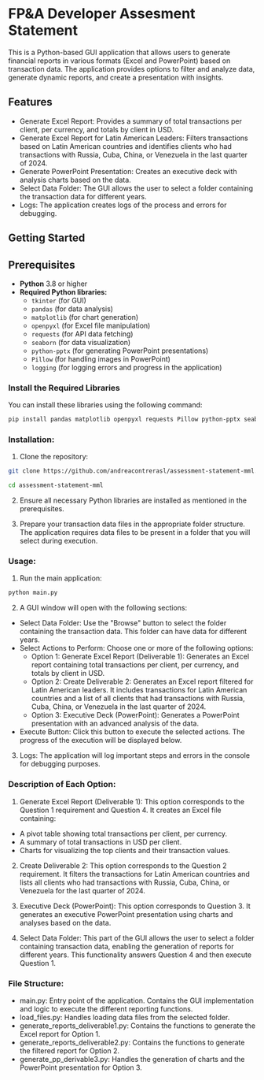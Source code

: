 # FP&A Developer Assesment Statement

This is a Python-based GUI application that allows users to generate financial reports in various formats (Excel and PowerPoint) based on transaction data. The application provides options to filter and analyze data, generate dynamic reports, and create a presentation with insights.

## Features
- Generate Excel Report: Provides a summary of total transactions per client, per currency, and totals by client in USD.
- Generate Excel Report for Latin American Leaders: Filters transactions based on Latin American countries and identifies clients who had transactions with Russia, Cuba, China, or Venezuela in the last quarter of 2024.
- Generate PowerPoint Presentation: Creates an executive deck with analysis charts based on the data.
- Select Data Folder: The GUI allows the user to select a folder containing the transaction data for different years.
- Logs: The application creates logs of the process and errors for debugging.

## Getting Started

## Prerequisites

- **Python** 3.8 or higher
- **Required Python libraries:**
  - `tkinter` (for GUI)
  - `pandas` (for data analysis)
  - `matplotlib` (for chart generation)
  - `openpyxl` (for Excel file manipulation)
  - `requests` (for API data fetching)
  - `seaborn` (for data visualization)
  - `python-pptx` (for generating PowerPoint presentations)
  - `Pillow` (for handling images in PowerPoint)
  - `logging` (for logging errors and progress in the application)
  
### Install the Required Libraries

You can install these libraries using the following command:

```bash
pip install pandas matplotlib openpyxl requests Pillow python-pptx seaborn
```

### Installation:

1. Clone the repository:
```bash
git clone https://github.com/andreacontrerasl/assessment-statement-mml.git
```
```bash
cd assessment-statement-mml
```

2. Ensure all necessary Python libraries are installed as mentioned in the prerequisites.

3. Prepare your transaction data files in the appropriate folder structure. The application requires data files to be present in a folder that you will select during execution.

### Usage:

1. Run the main application:
```bash
python main.py
```

2. A GUI window will open with the following sections:
- Select Data Folder: Use the "Browse" button to select the folder containing the transaction data. This folder can have data for different years.
- Select Actions to Perform: Choose one or more of the following options:
  - Option 1: Generate Excel Report (Deliverable 1): Generates an Excel report containing total transactions per client, per currency, and totals by client in USD.
  - Option 2: Create Deliverable 2: Generates an Excel report filtered for Latin American leaders. It includes transactions for Latin American countries and a list of all clients that had transactions with Russia, Cuba, China, or Venezuela in the last quarter of 2024.
  - Option 3: Executive Deck (PowerPoint): Generates a PowerPoint presentation with an advanced analysis of the data.
- Execute Button: Click this button to execute the selected actions. The progress of the execution will be displayed below.

3. Logs: The application will log important steps and errors in the console for debugging purposes.

### Description of Each Option:

1. Generate Excel Report (Deliverable 1): This option corresponds to the Question 1 requirement and Question 4. It creates an Excel file containing:
  - A pivot table showing total transactions per client, per currency.
  - A summary of total transactions in USD per client.
  - Charts for visualizing the top clients and their transaction values.
    
2. Create Deliverable 2: This option corresponds to the Question 2 requirement. It filters the transactions for Latin American countries and lists all clients who had transactions with Russia, Cuba, China, or Venezuela for the last quarter of 2024.

3. Executive Deck (PowerPoint): This option corresponds to Question 3. It generates an executive PowerPoint presentation using charts and analyses based on the data.

4. Select Data Folder: This part of the GUI allows the user to select a folder containing transaction data, enabling the generation of reports for different years. This functionality answers Question 4 and then execute Question 1.

### File Structure:

- main.py: Entry point of the application. Contains the GUI implementation and logic to execute the different reporting functions.
- load_files.py: Handles loading data files from the selected folder.
- generate_reports_deliverable1.py: Contains the functions to generate the Excel report for Option 1.
- generate_reports_deliverable2.py: Contains the functions to generate the filtered report for Option 2.
- generate_pp_derivable3.py: Handles the generation of charts and the PowerPoint presentation for Option 3.
